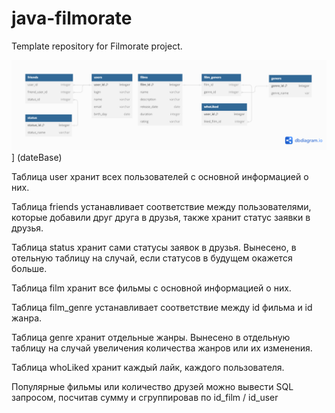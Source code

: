# java-filmorate
Template repository for Filmorate project.

![dateBaseFilmoRate.png](dateBaseFilmoRate.png)] (dateBase)

Таблица user хранит всех пользователей с основной информацией о них.

Таблица friends устанавливает соответствие между пользователями,
которые добавили друг друга в друзья,
также хранит статус заявки в друзья.

Таблица status хранит сами статусы заявок в друзья. Вынесено, в отельную таблицу
на случай, если статусов в будущем окажется больше.

Таблица film хранит все фильмы с основной информацией о них.

Таблица film_genre устанавливает соответствие между id фильма 
и id жанра.

Таблица genre хранит отдельные жанры. Вынесено в отдельную таблицу
на случай увеличения количества жанров или их изменения.

Таблица whoLiked хранит каждый лайк, каждого пользователя.

Популярные фильмы или количество друзей можно вывести SQL запросом,
посчитав сумму и сгруппировав по id_film / id_user